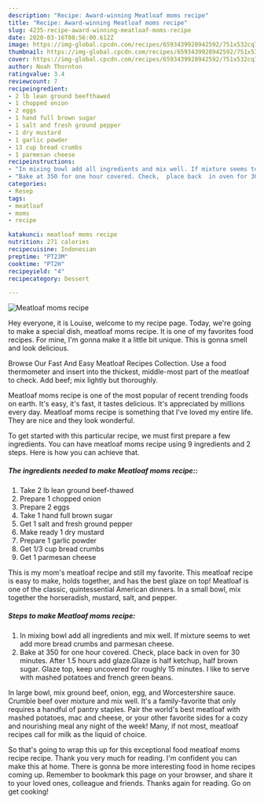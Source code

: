 ```yaml
---
description: "Recipe: Award-winning Meatloaf moms recipe"
title: "Recipe: Award-winning Meatloaf moms recipe"
slug: 4235-recipe-award-winning-meatloaf-moms-recipe
date: 2020-03-16T08:56:00.612Z
image: https://img-global.cpcdn.com/recipes/6593439928942592/751x532cq70/meatloaf-moms-recipe-recipe-main-photo.jpg
thumbnail: https://img-global.cpcdn.com/recipes/6593439928942592/751x532cq70/meatloaf-moms-recipe-recipe-main-photo.jpg
cover: https://img-global.cpcdn.com/recipes/6593439928942592/751x532cq70/meatloaf-moms-recipe-recipe-main-photo.jpg
author: Noah Thornton
ratingvalue: 3.4
reviewcount: 7
recipeingredient:
- 2 lb lean ground beefthawed
- 1 chopped onion
- 2 eggs
- 1 hand full brown sugar
- 1 salt and fresh ground pepper
- 1 dry mustard
- 1 garlic powder
- 13 cup bread crumbs
- 1 parmesan cheese
recipeinstructions:
- "In mixing bowl add all ingredients and mix well. If mixture seems to wet add more bread crumbs and parmesan cheese."
- "Bake at 350 for one hour covered. Check,  place back  in oven for 30 minutes.  After 1.5 hours add glaze.Glaze is half ketchup, half brown sugar. Glaze top, keep uncovered for roughly 15 minutes. I like to serve with mashed potatoes and french green beans."
categories:
- Resep
tags:
- meatloaf
- moms
- recipe

katakunci: meatloaf moms recipe
nutrition: 271 calories
recipecuisine: Indonesian
preptime: "PT23M"
cooktime: "PT2H"
recipeyield: "4"
recipecategory: Dessert

---
```



![Meatloaf moms recipe](https://img-global.cpcdn.com/recipes/6593439928942592/751x532cq70/meatloaf-moms-recipe-recipe-main-photo.jpg)

Hey everyone, it is Louise, welcome to my recipe page. Today, we're going to make a special dish, meatloaf moms recipe. It is one of my favorites food recipes. For mine, I'm gonna make it a little bit unique. This is gonna smell and look delicious.

Browse Our Fast And Easy Meatloaf Recipes Collection. Use a food thermometer and insert into the thickest, middle-most part of the meatloaf to check. Add beef; mix lightly but thoroughly.

Meatloaf moms recipe is one of the most popular of recent trending foods on earth. It's easy, it's fast, it tastes delicious. It's appreciated by millions every day. Meatloaf moms recipe is something that I've loved my entire life. They are nice and they look wonderful.


To get started with this particular recipe, we must first prepare a few ingredients. You can have meatloaf moms recipe using 9 ingredients and 2 steps. Here is how you can achieve that.

##### The ingredients needed to make Meatloaf moms recipe::

1. Take 2 lb lean ground beef-thawed
1. Prepare 1 chopped onion
1. Prepare 2 eggs
1. Take 1 hand full brown sugar
1. Get 1 salt and fresh ground pepper
1. Make ready 1 dry mustard
1. Prepare 1 garlic powder
1. Get 1/3 cup bread crumbs
1. Get 1 parmesan cheese


This is my mom&#39;s meatloaf recipe and still my favorite. This meatloaf recipe is easy to make, holds together, and has the best glaze on top! Meatloaf is one of the classic, quintessential American dinners. In a small bowl, mix together the horseradish, mustard, salt, and pepper. 

##### Steps to make Meatloaf moms recipe:

1. In mixing bowl add all ingredients and mix well. If mixture seems to wet add more bread crumbs and parmesan cheese.
1. Bake at 350 for one hour covered. Check,  place back  in oven for 30 minutes.  After 1.5 hours add glaze.Glaze is half ketchup, half brown sugar. Glaze top, keep uncovered for roughly 15 minutes. I like to serve with mashed potatoes and french green beans.


In large bowl, mix ground beef, onion, egg, and Worcestershire sauce. Crumble beef over mixture and mix well. It&#39;s a family-favorite that only requires a handful of pantry staples. Pair the world&#39;s best meatloaf with mashed potatoes, mac and cheese, or your other favorite sides for a cozy and nourishing meal any night of the week! Many, if not most, meatloaf recipes call for milk as the liquid of choice. 

So that's going to wrap this up for this exceptional food meatloaf moms recipe recipe. Thank you very much for reading. I'm confident you can make this at home. There is gonna be more interesting food in home recipes coming up. Remember to bookmark this page on your browser, and share it to your loved ones, colleague and friends. Thanks again for reading. Go on get cooking!
